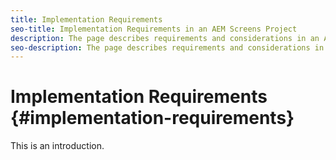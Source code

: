 ```yaml
---
title: Implementation Requirements
seo-title: Implementation Requirements in an AEM Screens Project
description: The page describes requirements and considerations in an AEM Screens project
seo-description: The page describes requirements and considerations in an AEM Screens project
---
```


# Implementation Requirements {#implementation-requirements}

This is an introduction.